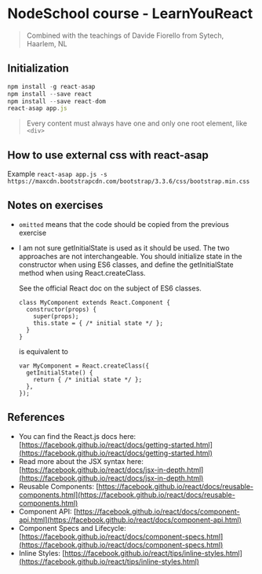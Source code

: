 # NodeSchool course - LearnYouReact
> Combined with the teachings of Davide Fiorello from Sytech, Haarlem, NL

## Initialization
```js
npm install -g react-asap
npm install --save react
npm install --save react-dom
react-asap app.js
```

> Every content must always have one and only one root element, like `<div>`

## How to use external css with react-asap
Example
`react-asap app.js -s https://maxcdn.bootstrapcdn.com/bootstrap/3.3.6/css/bootstrap.min.css`

## Notes on exercises
* `omitted` means that the code should be copied from the previous exercise
* I am not sure getInitialState is used as it should be used.
  The two approaches are not interchangeable.
  You should initialize state in the constructor when using ES6 classes,
  and define the getInitialState method when using React.createClass.

  See the official React doc on the subject of ES6 classes.
  ```JS
  class MyComponent extends React.Component {
    constructor(props) {
      super(props);
      this.state = { /* initial state */ };
    }
  }
  ```
  is equivalent to
  ```JS
  var MyComponent = React.createClass({
    getInitialState() {
      return { /* initial state */ };
    },
  });
  ```

## References
* You can find the React.js docs here: [https://facebook.github.io/react/docs/getting-started.html](https://facebook.github.io/react/docs/getting-started.html)
* Read more about the JSX syntax here: [https://facebook.github.io/react/docs/jsx-in-depth.html](https://facebook.github.io/react/docs/jsx-in-depth.html)
* Reusable Components: [https://facebook.github.io/react/docs/reusable-components.html](https://facebook.github.io/react/docs/reusable-components.html)
* Component API: [https://facebook.github.io/react/docs/component-api.html](https://facebook.github.io/react/docs/component-api.html)
* Component Specs and Lifecycle: [https://facebook.github.io/react/docs/component-specs.html](https://facebook.github.io/react/docs/component-specs.html)
* Inline Styles: [https://facebook.github.io/react/tips/inline-styles.html](https://facebook.github.io/react/tips/inline-styles.html)
